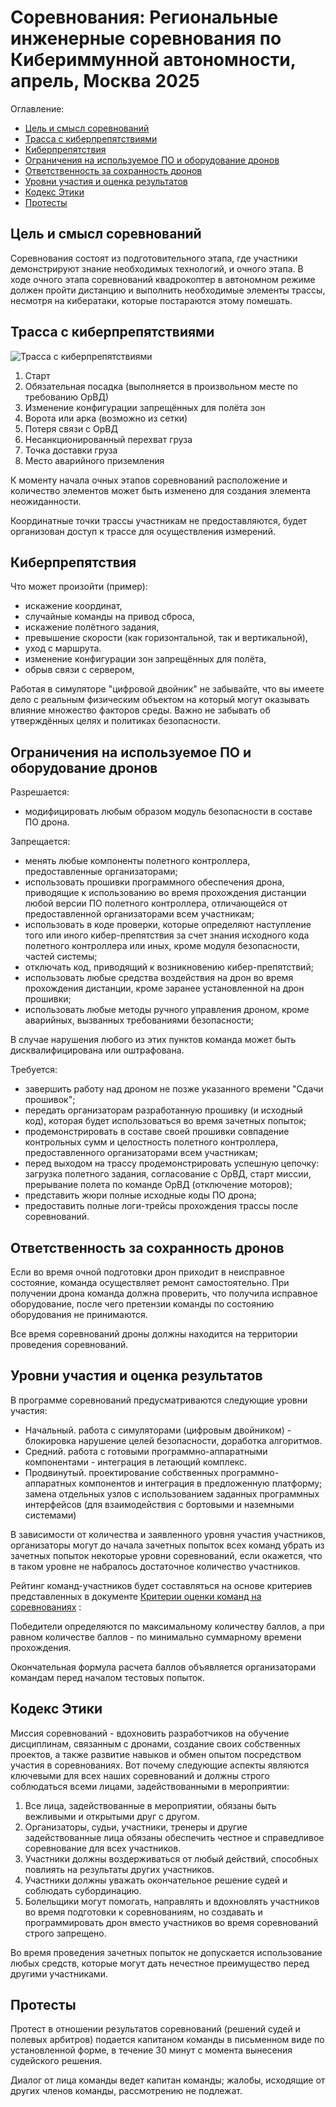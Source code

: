 # Соревнования: Региональные инженерные соревнования по Кибериммунной автономности, апрель, Москва 2025

Оглавление:

- [Цель и смысл соревнований](#цель-и-смысл-соревнований)
- [Трасса с киберпрепятствиями](#трасса-с-киберпрепятствиями)
- [Киберпрепятствия](#киберпрепятствия)
- [Ограничения на используемое ПО и оборудование дронов](#ограничения-на-используемое-по-и-оборудование-дронов)
- [Ответственность за сохранность дронов](#ответственность-за-сохранность-дронов)
- [Уровни участия и оценка результатов](#уровни-участия-и-оценка-результатов)
- [Кодекс Этики](#кодекс-этики)
- [Протесты](#протесты)

## Цель и смысл соревнований

Соревнования состоят из подготовительного этапа, где участники демонстрируют знание необходимых технологий, и очного этапа. В ходе очного этапа соревнований квадрокоптер в автономном режиме должен пройти дистанцию и выполнить необходимые элементы трассы, несмотря на кибератаки, которые постараются этому помешать.

## Трасса с киберпрепятствиями

![Трасса с киберпрепятствиями](scheme7.jpg)

 1. Старт
 2. Обязательная посадка (выполняется в произвольном месте по требованию ОрВД)
 3. Изменение конфигурации запрещённых для полёта зон
 4. Ворота или арка (возможно из сетки)
 5. Потеря связи с ОрВД
 6. Несанкционированный перехват груза
 7. Точка доставки груза
 8. Место аварийного приземления

К моменту начала очных этапов соревнований расположение и количество элементов может быть изменено для создания элемента неожиданности.

Координатные точки трассы участникам не предоставляются, будет организован доступ к трассе для осуществления измерений.

## Киберпрепятствия

Что может произойти (пример):

- искажение координат,
- случайные команды на привод сброса,
- искажение полётного задания,
- превышение скорости (как горизонтальной, так и вертикальной),
- уход с маршрута.
- изменение конфигурации зон запрещённых для полёта,
- обрыв связи с сервером,

Работая в симуляторе "цифровой двойник" не забывайте, что вы имеете дело с реальным физическим объектом на который могут оказывать влияние множество факторов среды. Важно не забывать об утверждённых целях и политиках безопасности.

## Ограничения на используемое ПО и оборудование дронов

Разрешается:

- модифицировать любым образом модуль безопасности в составе ПО дрона.

Запрещается:

- менять любые компоненты полетного контроллера, предоставленные организаторами;
- использовать прошивки программного обеспечения дрона, приводящие к использованию во время прохождения дистанции любой версии ПО полетного контроллера, отличающейся от предоставленной организаторами всем участникам;
- использовать в коде проверки, которые определяют наступление того или иного кибер-препятствия за счет знания исходного кода полетного контроллера или иных, кроме модуля безопасности, частей системы;
- отключать код, приводящий к возникновению кибер-препятствий;
- использовать любые средства воздействия на дрон во время прохождения дистанции, кроме заранее установленной на дрон прошивки;
- использовать любые методы ручного управления дроном, кроме аварийных, вызванных требованиями безопасности;

В случае нарушения любого из этих пунктов команда может быть дисквалифицирована или оштрафована.

Требуется:

- завершить работу над дроном не позже указанного времени "Сдачи прошивок";
- передать организаторам разработанную прошивку (и исходный код), которая будет использоваться во время зачетных попыток;
- продемонстрировать в составе своей прошивки совпадение контрольных сумм и целостность полетного контроллера, предоставленного организаторами всем участникам;
- перед выходом на трассу продемонстрировать успешную цепочку: загрузка полетного задания, согласование с ОрВД, старт миссии, прерывание полета по команде ОрВД (отключение моторов);
- представить жюри полные исходные коды ПО дрона;
- предоставить полные логи-трейсы прохождения трассы после соревнований.

## Ответственность за сохранность дронов

Если во время очной подготовки дрон приходит в неисправное состояние, команда осуществляет ремонт самостоятельно. При получении дрона команда должна проверить, что получила исправное оборудование, после чего претензии команды по состоянию оборудования не принимаются.

Все время соревнований дроны должны находится на территории проведения соревнований.

## Уровни участия и оценка результатов

В программе соревнований предусматриваются следующие уровни участия:

- Начальный. работа с симуляторами (цифровым двойником) - блокировка нарушение целей безопасности, доработка алгоритмов.
- Средний. работа с готовыми программно-аппаратными компонентами - интеграция в летающий комплекс.
- Продвинутый. проектирование собственных программно-аппаратных компонентов и интеграция в предложенную платформу; замена отдельных узлов с использованием заданных программных интерфейсов (для взаимодействия с бортовыми и наземными системами)

В зависимости от количества и заявленного уровня участия участников, организаторы могут до начала зачетных попыток всех команд убрать из зачетных попыток некоторые уровни соревнований, если окажется, что в таком уровне не набралось достаточное количество участников.

Рейтинг команд-участников будет составляться на основе критериев представленных в документе [Критерии оценки команд на соревнованиях](docs/ASSESSMENT.md) :

Победители определяются по максимальному количеству баллов, а при равном количестве баллов - по минимально суммарному времени прохождения.

Окончательная формула расчета баллов объявляется организаторами командам перед началом тестовых попыток.

## Кодекс Этики

Миссия соревнований - вдохновить разработчиков на обучение дисциплинам, связанным с дронами, создание своих собственных проектов, а также развитие навыков и обмен опытом посредством участия в соревнованиях. Вот почему следующие аспекты являются ключевыми для всех наших соревнований и должны строго соблюдаться всеми лицами, задействованными в мероприятии:

1. Все лица, задействованные в мероприятии, обязаны быть вежливыми и открытыми друг с другом.
2. Организаторы, судьи, участники, тренеры и другие задействованные лица обязаны обеспечить честное и справедливое соревнование для всех участников.
3. Участники должны воздерживаться от любый действий, способных повлиять на результаты других участников.
4. Участники должны уважать окончательное решение судей и соблюдать субординацию.
5. Болельщики могут помогать, направлять и вдохновлять участников во время подготовки к соревнованиям, но создавать и программировать дрон вместо участников во время соревнований строго запрещено.

Во время проведения зачетных попыток не допускается использование любых средств, которые могут дать нечестное преимущество перед другими участниками.

## Протесты

Протест в отношении результатов соревнований (решений судей и полевых арбитров) подается капитаном команды в письменном виде по установленной форме, в течение 30 минут с момента вынесения судейского решения.

Диалог от лица команды ведет капитан команды; жалобы, исходящие от других членов команды, рассмотрению не подлежат.